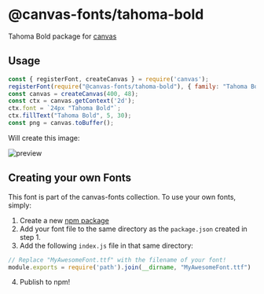 @canvas-fonts/tahoma-bold
====

Tahoma Bold package for [canvas](https://npmjs.org/package/canvas)

## Usage

```js
const { registerFont, createCanvas } = require('canvas');
registerFont(require("@canvas-fonts/tahoma-bold"), { family: "Tahoma Bold" });
const canvas = createCanvas(400, 48);
const ctx = canvas.getContext('2d');
ctx.font = `24px "Tahoma Bold"`;
ctx.fillText("Tahoma Bold", 5, 30);
const png = canvas.toBuffer();
```

Will create this image:

![preview](https://github.com/retrohacker/canvas-fonts/raw/master/previews/tahomaBold.png)

## Creating your own Fonts

This font is part of the canvas-fonts collection. To use your own fonts, simply:

1. Create a new [npm package](https://docs.npmjs.com/creating-node-js-modules)
2. Add your font file to the same directory as the `package.json` created in step 1.
3. Add the following `index.js` file in that same directory:

```js
// Replace "MyAwesomeFont.ttf" with the filename of your font!
module.exports = require('path').join(__dirname, "MyAwesomeFont.ttf")
```

4. Publish to npm!